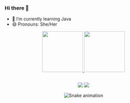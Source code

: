 ### Hi there 👋


- 🌱 I’m currently learning Java
- 😄 Pronouns: She/Her

<div align="center">
  <a href="https://github.com/itzRapha">
  <img height="130em" src="https://github-readme-stats.vercel.app/api?username=itzRapha&show_icons=true&theme=dracula&include_all_commits=true&count_private=true"/>
  <img height="130em" src="https://github-readme-stats.vercel.app/api/top-langs/?username=itzRapha&layout=compact&langs_count=7&theme=dracula"/>
  
  ##
  
  <div>
   
  <a href = "mailto:raphaellaguerra@gmail.com"><img src="https://img.shields.io/badge/-Gmail-%23333?style=for-the-badge&logo=gmail&logoColor=white" target="_blank"></a>
  <a href="https://www.linkedin.com/in/raphaellaguerra/" target="_blank"><img src="https://img.shields.io/badge/-LinkedIn-%230077B5?style=for-the-badge&logo=linkedin&logoColor=white" target="_blank"></a> 
 
  ![Snake animation](https://github.com/itzRapha/itzRapha/blob/output/github-contribution-grid-snake.svg)
  </div>
  
